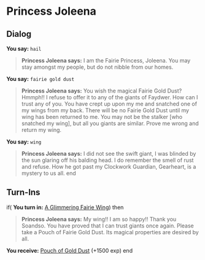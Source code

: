 # Princess Joleena
## Dialog

**You say:** `hail`



>**Princess Joleena says:** I am the Fairie Princess, Joleena. You may stay amongst my people, but do not nibble from our homes.

**You say:** `fairie gold dust`



>**Princess Joleena says:** You wish the magical Fairie Gold Dust? Hmmph!! I refuse to offer it to any of the giants of Faydwer. How can I trust any of you. You have crept up upon my me and snatched one of my wings from my back. There will be no Fairie Gold Dust until my wing has been returned to me. You may not be the stalker [who snatched my wing], but all you giants are similar. Prove me wrong and return my wing.

**You say:** `wing`



>**Princess Joleena says:** I did not see the swift giant, I was blinded by the sun glaring off his balding head. I do remember the smell of rust and refuse. How he got past my Clockwork Guardian, Gearheart, is a mystery to us all.
end

## Turn-Ins



if( **You turn in:** [A Glimmering Fairie Wing](/item/12339)) then


>**Princess Joleena says:** My wing!! I am so happy!! Thank you Soandso. You have proved that I can trust giants once again. Please take a Pouch of Fairie Gold Dust. Its magical properties are desired by all.


 **You receive:**  [Pouch of Gold Dust](/item/12333) (+1500 exp)
end




